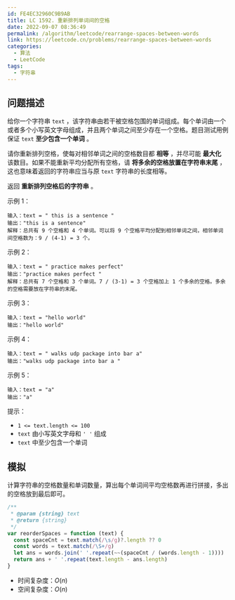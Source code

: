 ```yaml
---
id: FE4EC32960C9B9AB
title: LC 1592. 重新排列单词间的空格
date: 2022-09-07 08:36:49
permalink: /algorithm/leetcode/rearrange-spaces-between-words
link: https://leetcode.cn/problems/rearrange-spaces-between-words
categories:
  - 算法
  - LeetCode
tags:
  - 字符串
---
```


<Level :type='1'/>

## 问题描述

给你一个字符串 `text` ，该字符串由若干被空格包围的单词组成。每个单词由一个或者多个小写英文字母组成，并且两个单词之间至少存在一个空格。题目测试用例保证 `text` **至少包含一个单词** 。

请你重新排列空格，使每对相邻单词之间的空格数目都 **相等** ，并尽可能 **最大化** 该数目。如果不能重新平均分配所有空格，请 **将多余的空格放置在字符串末尾** ，这也意味着返回的字符串应当与原 `text` 字符串的长度相等。

返回 **重新排列空格后的字符串** 。

示例 1：

```text
输入：text = " this is a sentence "
输出："this is a sentence"
解释：总共有 9 个空格和 4 个单词。可以将 9 个空格平均分配到相邻单词之间，相邻单词间空格数为：9 / (4-1) = 3 个。
```

示例 2：

```text
输入：text = " practice makes perfect"
输出："practice makes perfect "
解释：总共有 7 个空格和 3 个单词。7 / (3-1) = 3 个空格加上 1 个多余的空格。多余的空格需要放在字符串的末尾。
```

示例 3：

```text
输入：text = "hello world"
输出："hello world"
```

示例 4：

```text
输入：text = " walks udp package into bar a"
输出："walks udp package into bar a "
```

示例 5：

```text
输入：text = "a"
输出："a"
```

提示：

- `1 <= text.length <= 100`
- `text` 由小写英文字母和 `' '` 组成
- `text` 中至少包含一个单词

## 模拟

计算字符串的空格数量和单词数量，算出每个单词间平均空格数再进行拼接，多出的空格放到最后即可。

```javascript
/**
 * @param {string} text
 * @return {string}
 */
var reorderSpaces = function (text) {
  const spaceCnt = text.match(/\s/g)?.length ?? 0
  const words = text.match(/\S+/g)
  let ans = words.join(' '.repeat(~~(spaceCnt / (words.length - 1))))
  return ans + ' '.repeat(text.length - ans.length)
}
```

- 时间复杂度：$O(n)$
- 空间复杂度：$O(n)$
